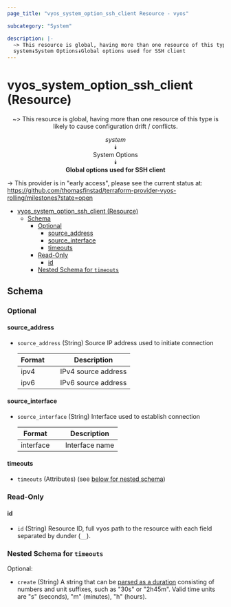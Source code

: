 ```yaml
---
page_title: "vyos_system_option_ssh_client Resource - vyos"

subcategory: "System"

description: |-
  ~> This resource is global, having more than one resource of this type is likely to cause configuration drift / conflicts.
  system⯯System Options⯯Global options used for SSH client
---
```


# vyos_system_option_ssh_client (Resource)
<center>

~> This resource is global, having more than one resource of this type is likely to cause configuration drift / conflicts.

*system*  
⯯  
System Options  
⯯  
**Global options used for SSH client**


</center>

-> This provider is in "early access", please see the current status at: https://github.com/thomasfinstad/terraform-provider-vyos-rolling/milestones?state=open

<!--TOC-->

- [vyos_system_option_ssh_client (Resource)](#vyos_system_option_ssh_client-resource)
  - [Schema](#schema)
    - [Optional](#optional)
      - [source_address](#source_address)
      - [source_interface](#source_interface)
      - [timeouts](#timeouts)
    - [Read-Only](#read-only)
      - [id](#id)
    - [Nested Schema for `timeouts`](#nested-schema-for-timeouts)

<!--TOC-->

<!-- schema generated by tfplugindocs -->
## Schema

### Optional

#### source_address
- `source_address` (String) Source IP address used to initiate connection

    |  Format  &emsp;|  Description          |
    |----------|-----------------------|
    |  ipv4    &emsp;|  IPv4 source address  |
    |  ipv6    &emsp;|  IPv6 source address  |
#### source_interface
- `source_interface` (String) Interface used to establish connection

    |  Format     &emsp;|  Description     |
    |-------------|------------------|
    |  interface  &emsp;|  Interface name  |
#### timeouts
- `timeouts` (Attributes) (see [below for nested schema](#nestedatt--timeouts))

### Read-Only

#### id
- `id` (String) Resource ID, full vyos path to the resource with each field separated by dunder (`__`).

<a id="nestedatt--timeouts"></a>
### Nested Schema for `timeouts`

Optional:

- `create` (String) A string that can be [parsed as a duration](https://pkg.go.dev/time#ParseDuration) consisting of numbers and unit suffixes, such as &#34;30s&#34; or &#34;2h45m&#34;. Valid time units are &#34;s&#34; (seconds), &#34;m&#34; (minutes), &#34;h&#34; (hours).

